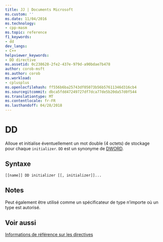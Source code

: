 ```yaml
---
title: JJ | Documents Microsoft
ms.custom: ''
ms.date: 11/04/2016
ms.technology:
- cpp-masm
ms.topic: reference
f1_keywords:
- dd
dev_langs:
- C++
helpviewer_keywords:
- DD directive
ms.assetid: 0c238628-2fe2-437e-979d-a90bdae7b478
author: corob-msft
ms.author: corob
ms.workload:
- cplusplus
ms.openlocfilehash: ff556b6ba25743df05073b56b57611346d316cb4
ms.sourcegitcommit: dbca5fdd47249727df7dca77de5b20da57d0f544
ms.translationtype: MT
ms.contentlocale: fr-FR
ms.lasthandoff: 04/28/2018
---
```

# <a name="dd"></a>DD
Alloue et initialise éventuellement un mot double (4 octets) de stockage pour chaque `initializer`. `DD` est un synonyme de [DWORD](../../assembler/masm/dword.md).  
  
## <a name="syntax"></a>Syntaxe  
  
```  
[[name]] DD initializer [[, initializer]]...  
```  
  
## <a name="remarks"></a>Notes  
 Peut également être utilisé comme un spécificateur de type n’importe où un type est autorisé.  
  
## <a name="see-also"></a>Voir aussi  
 [Informations de référence sur les directives](../../assembler/masm/directives-reference.md)